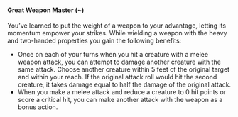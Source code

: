 #### Great Weapon Master (~)

You’ve learned to put the weight of a weapon to your advantage, letting its momentum empower your strikes. While wielding a weapon with the heavy and two-handed properties you gain the following benefits:

-   Once on each of your turns when you hit a creature with a melee weapon attack, you can attempt to damage another creature with the same attack. Choose another creature within 5 feet of the original target and within your reach. If the original attack roll would hit the second creature, it takes damage equal to half the damage of the original attack.
-   When you make a melee attack and reduce a creature to 0 hit points or score a critical hit, you can make another attack with the weapon as a bonus action.